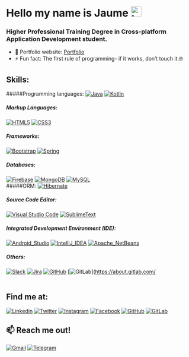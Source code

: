 # Hello my name is  Jaume <img src="https://user-images.githubusercontent.com/1303154/88677602-1635ba80-d120-11ea-84d8-d263ba5fc3c0.gif" width="28px" alt="hi">
### Higher Professional Training Degree in Cross-platform Application Development student.

- 🎯 Portfolio website: [Portfolio](https://jcadafalch.github.io/en.html)
- ⚡ Fun fact: The first rule of programming- if it works, don’t touch it.🤓


## Skills:
#####Programming languages:
[![Java](https://img.shields.io/badge/Java-007396?style=for-the-badge&logo=java&logoColor=white&labelColor=101010)](https://www.java.com/)
[![Kotlin](https://img.shields.io/badge/Kotlin-0095D5?style=for-the-badge&logo=kotlin&logoColor=white&labelColor=101010)](https://kotlinlang.org/)
</br>
##### Markup Languages:
[![HTML5](https://img.shields.io/badge/HTML5-E34F26?style=for-the-badge&logo=html5&logoColor=white&labelColor=101010)](https://html.spec.whatwg.org/)
[![CSS3](https://img.shields.io/badge/CSS3-1572B6?style=for-the-badge&logo=css3&logoColor=white&labelColor=101010)](https://www.w3.org/Style/CSS/)
</br>
##### Frameworks:
[![Bootstrap](	https://img.shields.io/badge/Bootstrap-563D7C?style=for-the-badge&logo=bootstrap&logoColor=white&labelColor=101010)](https://getbootstrap.com/)
[![Spring](https://img.shields.io/badge/Spring-6DB33F?style=for-the-badge&logo=spring&logoColor=white&labelColor=101010)](https://spring.io/)
</br>
##### Databases:
[![Firebase](https://img.shields.io/badge/Firebase-FFCA28?style=for-the-badge&logo=firebase&logoColor=white&labelColor=101010)](https://firebase.google.com/)
[![MongoDB](https://img.shields.io/badge/MongoDB-47A248?style=for-the-badge&logo=mongodb&logoColor=white&labelColor=101010)](https://www.mongodb.com/)
[![MySQL](https://img.shields.io/badge/MySQL-4479A1?style=for-the-badge&logo=mysql&logoColor=white&labelColor=101010)](https://www.mysql.com/)
</br>
#####ORM:
[![Hibernate](https://img.shields.io/badge/Hibernate-F8A742?style=for-the-badge&logo=hibernate&logoColor=white&labelColor=101010)](https://hibernate.org/)
</br>
##### Source Code Editor:
[![Visual Studio Code](https://img.shields.io/badge/Visual%20Studio%20Code-F8C300?style=for-the-badge&logo=visualstudio&logoColor=white&labelColor=101010)](https://code.visualstudio.com/)
[![SublimeText](https://img.shields.io/badge/Sublime%20Text-F8C300?style=for-the-badge&logo=sublimetext&logoColor=white&labelColor=101010)](https://www.sublimetext.com//)
</br>
##### Integrated Development Environment (IDE):
[![Android_Studio](https://img.shields.io/badge/Android_Studio-3DDC84?style=for-the-badge&logo=android-studio&logoColor=white&labelColor=101010)](https://developer.android.com/studio)
[![IntelliJ_IDEA](https://img.shields.io/badge/IntelliJ_IDEA-000000.svg?style=for-the-badge&logo=intellij-idea&logoColor=white&labelColor=101010)](https://www.jetbrains.com/es-es/idea/)
[![Apache_NetBeans](https://img.shields.io/badge/apache%20netbeans-1B6AC6?style=for-the-badge&logo=apache%20netbeans%20IDE&logoColor=white&labelColor=101010)](https://netbeans.apache.org/)
</br>
##### Others:
[![Slack](https://img.shields.io/badge/Slack-2F88E1?style=for-the-badge&logo=slack&logoColor=white&labelColor=101010)](https://slack.com/)
[![Jira](https://img.shields.io/badge/Jira-0052CC?style=for-the-badge&logo=Jira&logoColor=white&labelColor=101010)](https://www.atlassian.com/software/jira)
[![GitHub](https://img.shields.io/badge/GitHub-100000?style=for-the-badge&logo=github&logoColor=white&labelColor=101010)](https://github.com//)
[![GitLab](https://img.shields.io/badge/GitLab-330F63?style=for-the-badge&logo=gitlab&logoColor=white&labelColor=101010)](https://about.gitlab.com/
</br>
</br>

## Find me at:
[![Linkedin](https://img.shields.io/badge/-Jaume_Cadafalch-0077B5?style=for-the-badge&logo=linkedin&logoColor=white&labelColor=101010)](https://www.linkedin.com/in/jaume-cadafalch-2260651a4/)
[![Twitter](https://img.shields.io/badge/-@JaumeCadafalch-1DA1F2?style=for-the-badge&logo=twitter&logoColor=white&labelColor=101010)](https://twitter.com/JaumeCadafalch)
[![Instagram](https://img.shields.io/badge/-@jaumecadafalch-E4405F?style=for-the-badge&logo=instagram&logoColor=whitee&labelColor=101010)](https://www.instagram.com/jaumecadafalch/)
[![Facebook](https://img.shields.io/badge/-@Jaume_Cadafalch-1877F2?style=for-the-badge&logo=facebook&logoColor=white&labelColor=101010)](https://www.facebook.com/profile.php?id=100006049759233)
[![GitHub](https://img.shields.io/badge/GitHub-100000?style=for-the-badge&logo=github&logoColor=white&labelColor=101010)](https://github.com/jcadafalch)
[![GitLab](https://img.shields.io/badge/GitLab-330F63?style=for-the-badge&logo=gitlab&logoColor=white&labelColor=101010)](https://gitlab.com/jcadafalch)

## :mailbox: Reach me out!
[![Gmail](https://img.shields.io/badge/-jaumecadafalchmiro-D14836?style=for-the-badge&logo=gmail&logoColor=white&labelColor=101010)](mailto:jaumecadafalchmiro@gmail.com)
[![Telegram](https://img.shields.io/badge/-Palmo_Palmo-2CA5E0?style=for-the-badge&logo=telegram&logoColor=white&labelColor=101010)](https://www.t.me/palmopalmo02)

<!-- Badges https://dev.to/envoy_/150-badges-for-github-pnk-->
